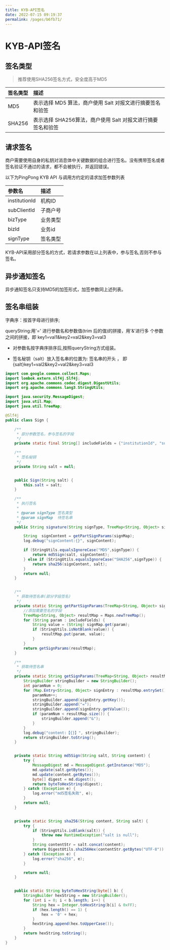 ```yaml
---
title: KYB-API签名
date: 2022-07-15 09:19:37
permalink: /pages/b6fb71/
---
```


# KYB-API签名

## 签名类型

> 推荐使用SHA256签名方式，安全度高于MD5

|签名类型|描述|
|:-----|:----|
|MD5|表示选择 MD5 算法，商户使用 Salt 对报文进行摘要签名和验签|
|SHA256|表示选择 SHA256算法，商户使用 Salt 对报文进行摘要签名和验签|





## 请求签名

商户需要使用自身的私钥对消息体中关键数据的组合进行签名。没有携带签名或者签名验证不通过的请求，都不会被执行，并返回错误。

以下为PingPong KYB API 与调用方约定的请求加签参数列表
<br />

| 参数名           | 描述   |
|:--------------|:-----|
| institutionId | 机构ID |
| subClientId   | 子商户号 |
| bizType       | 业务类型 |
| bizId         | 业务id |
| signType      | 签名类型 |

KYB-API采用部分签名的方式，若请求参数在以上列表中，参与签名,否则不参与签名。

## 异步通知签名

异步通知签名只支持MD5的加签形式，加签参数同上述列表。


##  签名串组装

字典序：按首字母进行排序;

queryString:用'=' 进行参数名和参数值(trim 后的值)的拼接，用'&'进行多 个参数之间的拼接，即 key1=val1&key2=val2&key3=val3

+ 对参数名按字典序排序后,按照queryString方式组装。

+ 签名秘钥（salt）放入签名串的位置为: 签名串的开头 ， 即{salt}key1=val2&key2=val2&key3=val3



<div>
<code-group>

<code-block title="JAVA">

```Java
import com.google.common.collect.Maps;
import lombok.extern.slf4j.Slf4j;
import org.apache.commons.codec.digest.DigestUtils;
import org.apache.commons.lang3.StringUtils;

import java.security.MessageDigest;
import java.util.Map;
import java.util.TreeMap;

@Slf4j
public class Sign {

    /**
     * 部分参数签名，参与签名的字段
     */
    private static final String[] includeFields = {"institutionId", "subClientId", "bizType", "bizId", "signType"};

    /**
     * 签名秘钥
     */
    private String salt = null;


    public Sign(String salt) {
        this.salt = salt;
    }

    /**
     * 执行签名
     *
     * @param signType 签名类型
     * @param signMap  待签名串
     */
    public String signature(String signType, TreeMap<String, Object> signMap) {

        String  signContent = getPartSignParams(signMap);
        log.debug("signContent:{}", signContent);

        if (StringUtils.equalsIgnoreCase("MD5",signType)) {
            return md5Sign(salt, signContent);
        } else if (StringUtils.equalsIgnoreCase("SHA256",signType)) {
            return sha256(signContent, salt);
        }
        return null;
    }


    /**
     * 获取待签名串(部分字段签名)
     */
    private static String getPartSignParams(TreeMap<String, Object> signMap) {
        //添加需要签名的字段
        TreeMap<String, Object> resultMap = Maps.newTreeMap();
        for (String param : includeFields) {
            String value = (String) signMap.get(param);
            if (StringUtils.isNotBlank(value)) {
                resultMap.put(param, value);
            }
        }
        return getSignParams(resultMap);
    }

    /**
     * 获取待签名串
     */
    private static String getSignParams(TreeMap<String, Object> resultMap) {
        StringBuilder stringBuilder = new StringBuilder();
        int paramNum = 0;
        for (Map.Entry<String, Object> signEntry : resultMap.entrySet()) {
            paramNum++;
            stringBuilder.append(signEntry.getKey());
            stringBuilder.append("=");
            stringBuilder.append(signEntry.getValue());
            if (paramNum < resultMap.size()) {
                stringBuilder.append("&");
            }
        }
        log.debug("content:【{}】", stringBuilder);
        return stringBuilder.toString();
    }


    private static String md5Sign(String salt, String content) {
        try {
            MessageDigest md = MessageDigest.getInstance("MD5");
            md.update(salt.getBytes());
            md.update(content.getBytes());
            byte[] digest = md.digest();
            return byteToHexString(digest);
        } catch (Exception e) {
            log.error("md5签名失败", e);
        }
        return null;
    }


    private static String sha256(String content, String salt) {
        try {
            if (StringUtils.isBlank(salt)) {
                throw new RuntimeException("salt is null");
            }
            String contentStr = salt.concat(content);
            return DigestUtils.sha256Hex(contentStr.getBytes("UTF-8")).toUpperCase();
        } catch (Exception e) {
            log.error("sha256", e);
        }

        return null;
    }


    public static String byteToHexString(byte[] b) {
        StringBuilder hexString = new StringBuilder();
        for (int i = 0; i < b.length; i++) {
            String hex = Integer.toHexString(b[i] & 0xFF);
            if (hex.length() == 1) {
                hex = '0' + hex;
            }
            hexString.append(hex.toUpperCase());
        }
        return hexString.toString();
    }
}
    
```

</code-block>

</code-group>
</div> 




